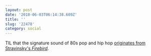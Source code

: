 ```yaml
---
layout: post
date: '2018-06-03T06:14:38.609Z'
title: ''
slug: '22478'
category: social
---
```

TIL that the signature sound of 80s pop and hip hop [originates from Stravinsky&#39;s *Firebird*](https://www.youtube.com/watch?v=8A1Aj1_EF9Y).

